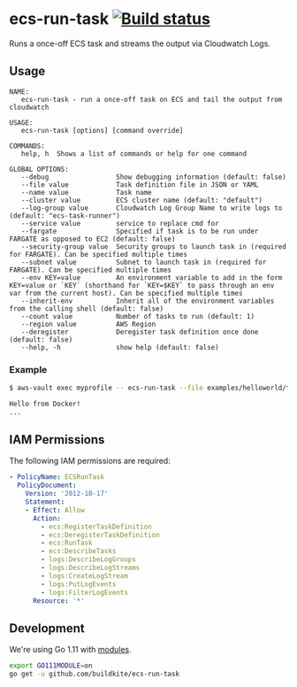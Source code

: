 # ecs-run-task [![Build status](https://badge.buildkite.com/9c381bcb8ed121b115d89e2940a6daeedf0126f21f39ec69bd.svg?branch=master)](https://buildkite.com/buildkite/ecs-run-task)

Runs a once-off ECS task and streams the output via Cloudwatch Logs.

## Usage

```
NAME:
   ecs-run-task - run a once-off task on ECS and tail the output from cloudwatch

USAGE:
   ecs-run-task [options] [command override]

COMMANDS:
   help, h  Shows a list of commands or help for one command

GLOBAL OPTIONS:
   --debug                 Show debugging information (default: false)
   --file value            Task definition file in JSON or YAML
   --name value            Task name
   --cluster value         ECS cluster name (default: "default")
   --log-group value       Cloudwatch Log Group Name to write logs to (default: "ecs-task-runner")
   --service value         service to replace cmd for
   --fargate               Specified if task is to be run under FARGATE as opposed to EC2 (default: false)
   --security-group value  Security groups to launch task in (required for FARGATE). Can be specified multiple times
   --subnet value          Subnet to launch task in (required for FARGATE). Can be specified multiple times
   --env KEY=value         An environment variable to add in the form KEY=value or `KEY` (shorthand for `KEY=$KEY` to pass through an env var from the current host). Can be specified multiple times
   --inherit-env           Inherit all of the environment variables from the calling shell (default: false)
   --count value           Number of tasks to run (default: 1)
   --region value          AWS Region
   --deregister            Deregister task definition once done (default: false)
   --help, -h              show help (default: false)
```

### Example

```bash
$ aws-vault exec myprofile -- ecs-run-task --file examples/helloworld/taskdefinition.json echo "Hello from Docker!"

Hello from Docker!
...
```

## IAM Permissions

The following IAM permissions are required:

```yaml
- PolicyName: ECSRunTask
  PolicyDocument:
    Version: '2012-10-17'
    Statement:
    - Effect: Allow
      Action:
        - ecs:RegisterTaskDefinition
        - ecs:DeregisterTaskDefinition
        - ecs:RunTask
        - ecs:DescribeTasks
        - logs:DescribeLogGroups
        - logs:DescribeLogStreams
        - logs:CreateLogStream
        - logs:PutLogEvents
        - logs:FilterLogEvents
      Resource: '*'
```

## Development

We're using Go 1.11 with [modules](https://github.com/golang/go/wiki/Modules).

```bash
export GO111MODULE=on
go get -u github.com/buildkite/ecs-run-task
```
